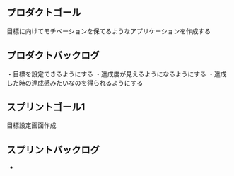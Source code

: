 ## プロダクトゴール
目標に向けてモチベーションを保てるようなアプリケーションを作成する

## プロダクトバックログ
・目標を設定できるようにする
・達成度が見えるようになるようにする
・達成した時の達成感みたいなのを得られるようにする

## スプリントゴール1
目標設定画面作成

## スプリントバックログ
- 
